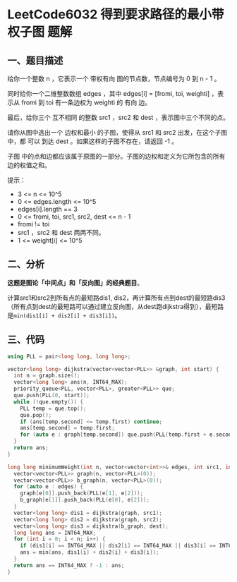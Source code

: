 # LeetCode6032 得到要求路径的最小带权子图 题解

## 一、题目描述

给你一个整数 n ，它表示一个 带权有向 图的节点数，节点编号为 0 到 n - 1 。

同时给你一个二维整数数组 edges ，其中 edges[i] = [fromi, toi, weighti] ，表示从 fromi 到 toi 有一条边权为 weighti 的 有向 边。

最后，给你三个 互不相同 的整数 src1 ，src2 和 dest ，表示图中三个不同的点。

请你从图中选出一个 边权和最小 的子图，使得从 src1 和 src2 出发，在这个子图中，都 可以 到达 dest 。如果这样的子图不存在，请返回 -1 。

子图 中的点和边都应该属于原图的一部分。子图的边权和定义为它所包含的所有边的权值之和。



提示：

+ 3 <= n <= 10^5
+ 0 <= edges.length <= 10^5
+ edges[i].length == 3
+ 0 <= fromi, toi, src1, src2, dest <= n - 1
+ fromi != toi
+ src1 ，src2 和 dest 两两不同。
+ 1 <= weight[i] <= 10^5



## 二、分析

**这题是图论「中间点」和「反向图」的经典题目**。

计算src1和src2到所有点的最短路dis1, dis2，再计算所有点到dest的最短路dis3（所有点到dest的最短路可以通过建立反向图，从dest跑dijkstra得到），最短路是`min(dis1[i] + dis2[i] + dis3[i])`。



## 三、代码

```c++
using PLL = pair<long long, long long>;

vector<long long> dijkstra(vector<vector<PLL>> &graph, int start) {
  int n = graph.size();
  vector<long long> ans(n, INT64_MAX);
  priority_queue<PLL, vector<PLL>, greater<PLL>> que;
  que.push(PLL(0, start));
  while (!que.empty()) {
    PLL temp = que.top();
    que.pop();
    if (ans[temp.second] <= temp.first) continue;
    ans[temp.second] = temp.first;
    for (auto e : graph[temp.second]) que.push(PLL(temp.first + e.second, e.first));
  }
  return ans;
}

long long minimumWeight(int n, vector<vector<int>>& edges, int src1, int src2, int dest) {
  vector<vector<PLL>> graph(n, vector<PLL>(0));
  vector<vector<PLL>> b_graph(n, vector<PLL>(0));
  for (auto e : edges) {
    graph[e[0]].push_back(PLL(e[1], e[2]));
    b_graph[e[1]].push_back(PLL(e[0], e[2]));
  }
  vector<long long> dis1 = dijkstra(graph, src1);
  vector<long long> dis2 = dijkstra(graph, src2);
  vector<long long> dis3 = dijkstra(b_graph, dest);
  long long ans = INT64_MAX;
  for (int i = 0; i < n; i++) {
    if (dis1[i] == INT64_MAX || dis2[i] == INT64_MAX || dis3[i] == INT64_MAX) continue;
    ans = min(ans, dis1[i] + dis2[i] + dis3[i]);
  }
  return ans == INT64_MAX ? -1 : ans;
}
```

